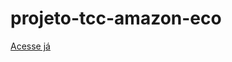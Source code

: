 # projeto-tcc-amazon-eco

<a href="https://deveverllon.github.io/projeto-tcc-amazon-eco/">Acesse já</a>
